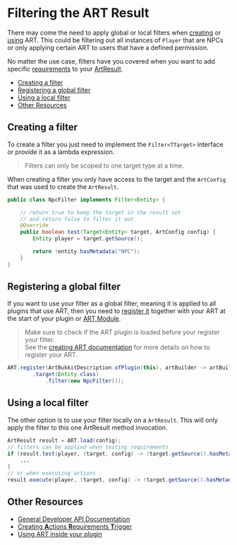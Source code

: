 # Filtering the ART Result

There may come the need to apply global or local filters when [creating](creating_art.md) or [using](using_art.md) ART. This could be filtering out all instances of `Player` that are NPCs or only applying certain ART to users that have a defined permission.

No matter the use case, filters have you covered when you want to add specific [requirements](requirements.md) to your [ArtResult](using_art.md).

* [Creating a filter](#creating-a-filter)
* [Registering a global filter](#registering-a-global-filter)
* [Using a local filter](#using-a-local-filter)
* [Other Resources](#other-resources)

## Creating a filter

To create a filter you just need to implement the `Filter<TTarget>` interface or provide it as a lambda expression.

> Filters can only be scoped to one target type at a time.

When creating a filter you only have access to the target and the `ArtConfig` that was used to create the `ArtResult`.

```java
public class NpcFilter implements Filter<Entity> {

    // return true to keep the target in the result set
    // and return false to filter it out
    @Override
    public boolean test(Target<Entity> target, ArtConfig config) {
        Entity player = target.getSource();

        return !entity.hasMetadata("NPC");
    }
}

```

## Registering a global filter

If you want to use your filter as a global filter, meaning it is applied to all plugins that use ART, then you need to [register it](creating_art.md) together with your ART at the start of your plugin or [ART Module](modules.md).

> Make sure to check if the ART plugin is loaded before your register your filter.  
> See the [creating ART documentation](creating_art.md) for more details on how to register your ART.

```java
ART.register(ArtBukkitDescription.ofPlugin(this), artBuilder -> artBuilder
        .target(Entity.class)
            .filter(new NpcFilter());
```

## Using a local filter

The other option is to use your filter locally on a `ArtResult`. This will only apply the filter to this one ArtResult method invocation.

```java
ArtResult result = ART.load(config);
// filters can be applied when testing requirements
if (result.test(player, (target, config) -> !target.getSource().hasMetadata("NPC"))) {
    ...
}
// or when executing actions
result.execute(player, (target, config) -> !target.getSource().hasMetadata("NPC")));
```

## Other Resources

* [General Developer API Documentation](index.md)
* [Creating **A**ctions **R**equirements **T**rigger](creating_art.md)
* [Using ART inside your plugin](using_art.md)
